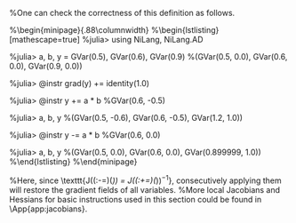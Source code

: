 %One can check the correctness of this definition as follows.

%\begin{minipage}{.88\columnwidth}
%\begin{lstlisting}[mathescape=true]
%julia> using NiLang, NiLang.AD

%julia> a, b, y = GVar(0.5), GVar(0.6), GVar(0.9)
%(GVar(0.5, 0.0), GVar(0.6, 0.0), GVar(0.9, 0.0))

%julia> @instr grad(y) += identity(1.0)

%julia> @instr y += a * b
%GVar(0.6, -0.5)

%julia> a, b, y
%(GVar(0.5, -0.6), GVar(0.6, -0.5), GVar(1.2, 1.0))

%julia> @instr y -= a * b
%GVar(0.6, 0.0)

%julia> a, b, y
%(GVar(0.5, 0.0), GVar(0.6, 0.0), GVar(0.899999, 1.0))
%\end{lstlisting}
%\end{minipage}

%Here, since \texttt{J((:-=)(*)) = J((:+=)(*))${}^{-1}$}, consecutively applying them will restore the gradient fields of all variables.
%More local Jacobians and Hessians for basic instructions used in this section could be found in \App{app:jacobians}.


